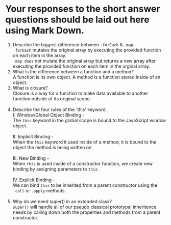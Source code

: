 # Your responses to the short answer questions should be laid out here using Mark Down.
1. Describe the biggest difference between `.forEach` & `.map`. <br>
   `.forEach` mutates the original array by executing the provided function on each item in the array. <br> `.map does` not mutate the original array but returns a new array after executing the provided function on each item in the orginal array. <br>
2. What is the difference between a function and a method? <br>
    A function is its own object. A method is a function stored inside of an object. <br>
3. What is closure? <br>
    Closure is a way for a function to make data available to another function outside of its original scope. <br> <br>
4. Describe the four rules of the 'this' keyword. <br>
    I. Window/Global Object Binding - <br>
        The `this` keyword in the global scope is bound to the JavaScript window object. <br> <br>
    II. Implicit Binding - <br>
        When the `this` keyword it used inside of a method, it is bound to the object the method is being written on. <br> <br>
    III. New Binding - <br>
        When `this` is used inside of a constructor function, we create new binding by assigning parameters to `this`. <br> <br>
    IV. Explicit Binding - <br>
        We can bind `this` to be inherited from a parent constructor using the `.call` or `.apply` methods. <br> <br>
5. Why do we need super() in an extended class? <br>
    `super()` will handle all of our pseudo classical prototypal inheritence needs by calling down both the properties and methods from a parent constructor.

